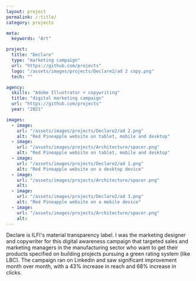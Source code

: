 ```yaml
---
layout: project
permalink: /:title/
category: projects

meta:
  keywords: "Art"

project:
  title: "Declare"
  type: "marketing campaign"
  url: "https://github.com/projects"
  logo: "/assets/images/projects/Declare2/ad 2 copy.png"
  tech: ""

agency:
  skills: "Adobe Illustrator + copywriting"
  title: "digital marketing campaign"
  url: "https://github.com/projects"
  year: "2021"

images:
  - image:
    url: "/assets/images/projects/Declare2/ad 2.png"
    alt: "Red Pineapple website on tablet, mobile and desktop"  
  - image:
    url: "/assets/images/projects/Architecture/spacer.png"
    alt: "Red Pineapple website on tablet, mobile and desktop"
  - image:
    url: "/assets/images/projects/Declare2/ad 1.png"
    alt: "Red Pineapple website on a desktop device"
  - image:
    url: "/assets/images/projects/Architecture/spacer.png"
    alt: 
  - image:
    url: "/assets/images/projects/Declare2/ad 3.png"
    alt: "Red Pineapple website on a mobile device"
  - image:
    url: "/assets/images/projects/Architecture/spacer.png"
    alt: 
---
```

<p>Declare is ILFI's material transparency label. I was the marketing designer and copywriter for this digital awareness campaign that targeted sales and marketing managers in the manufacturing sector who want to get their products specified on building projects pursuing a green rating system (like LBC). The campaign ran on Linkedin and saw significant improvement month over month, with a 43% increase in reach and 68% increase in clicks.</p>